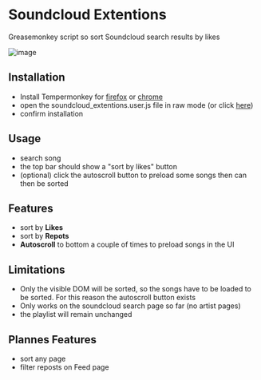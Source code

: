 # Soundcloud Extentions
Greasemonkey script so sort Soundcloud search results by likes

![image](https://user-images.githubusercontent.com/14735397/208704299-d1135e2d-b407-47f2-969c-9d0ca909871a.png)

## Installation
- Install Tempermonkey for [firefox](https://tampermonkey.net/?ext=dhdg&browser=firefox) or [chrome](https://tampermonkey.net/?ext=dhdg&browser=chrome)
- open the soundcloud_extentions.user.js file in raw mode (or click [here](https://github.com/xerg0n/soundcloud_extentions/raw/master/soundcloud_extentions.user.js))
- confirm installation

## Usage
- search song
- the top bar should show a "sort by likes" button
- (optional) click the autoscroll button to preload some songs then can then be sorted




## Features
- sort by **Likes**
- sort by **Repots**
- **Autoscroll** to bottom a couple of times to preload songs in the UI

## Limitations
- Only the visible DOM will be sorted, so the songs have to be loaded to be sorted. For this reason the autoscroll button exists
- Only works on the soundcloud search page so far (no artist pages)
- the playlist will remain unchanged

## Plannes Features
* sort any page
* filter reposts on Feed page


